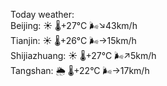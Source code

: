 Today weather:  
Beijing: ☀️   🌡️+27°C 🌬️↘43km/h  
Tianjin: ☀️   🌡️+26°C 🌬️→15km/h  
Shijiazhuang: ☀️   🌡️+27°C 🌬️↗5km/h  
Tangshan: 🌦   🌡️+22°C 🌬️→17km/h  
